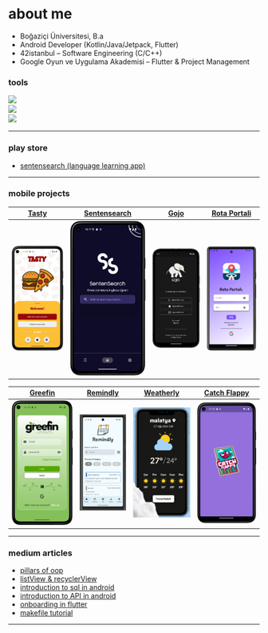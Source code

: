 
# about me

* Boğaziçi Üniversitesi, B.a
* Android Developer (Kotlin/Java/Jetpack, Flutter)
* 42istanbul – Software Engineering (C/C++)
* Google Oyun ve Uygulama Akademisi – Flutter & Project Management

### tools

<img src="https://skillicons.dev/icons?i=kotlin,flutter,java,c,cpp,python" /> <br>
<img src="https://skillicons.dev/icons?i=vscode,androidstudio,idea" /> <br>
<img src="https://skillicons.dev/icons?i=git,firebase,linux,figma" /> <br>

---

### play store

* [sentensearch (language learning app)](https://play.google.com/store/apps/details?id=com.bugrahankaramollaoglu.sentensearch)

---

### mobile projects

| [Tasty](https://github.com/bugrahankaramollaoglu/tasty) | [Sentensearch](https://github.com/bugrahankaramollaoglu/sentensearch) | [Gojo](https://github.com/bugrahankaramollaoglu/gojo) | [Rota Portali](https://github.com/bugrahankaramollaoglu/rota_portali) |
|-----------------|---------------|-------------------|---------------|
| ![Tasty](https://github.com/bugrahankaramollaoglu/bugrahankaramollaoglu/blob/main/readme_files/tasty.png) | ![Sentensearch](https://github.com/bugrahankaramollaoglu/bugrahankaramollaoglu/blob/main/readme_files/sentensearch.png) | ![Gojo](https://github.com/bugrahankaramollaoglu/bugrahankaramollaoglu/blob/main/readme_files/gojo.png) | ![Rota Portali](https://github.com/bugrahankaramollaoglu/bugrahankaramollaoglu/blob/main/readme_files/rota_portali.png) |

| [Greefin](https://github.com/bugrahankaramollaoglu/greefin) | [Remindly](https://github.com/bugrahankaramollaoglu/remindly) | [Weatherly](https://github.com/bugrahankaramollaoglu/weatherly) | [Catch Flappy](https://github.com/bugrahankaramollaoglu/catch_flappy) |
|-------------|------------------|----------------|--------------|
| ![Greefin](https://github.com/bugrahankaramollaoglu/bugrahankaramollaoglu/blob/main/readme_files/greefin.png) | ![Remindly](https://github.com/bugrahankaramollaoglu/bugrahankaramollaoglu/blob/main/readme_files/remindly.png) | ![Weatherly](https://github.com/bugrahankaramollaoglu/bugrahankaramollaoglu/blob/main/readme_files/weatherly.png) | ![Catch Flappy](https://github.com/bugrahankaramollaoglu/bugrahankaramollaoglu/blob/main/readme_files/catch_flappy.png) |

---

### medium articles

* [pillars of oop](https://medium.com/@bugrakaramollaoglu/pillars-of-oop-ed42fb6d29e8)
* [listView & recyclerView](https://medium.com/@bugrakaramollaoglu/listview-and-recyclerview-android-78e4d38b23c6)
* [introduction to sql in android](https://medium.com/@bugrahankaramollaoglu/sqlite-nedir-nas%C4%B1l-kullan%C4%B1l%C4%B1r-c0a766e0519e)
* [introduction to API in android](https://medium.com/@bugrahankaramollaoglu/%C3%BCcretsiz-api-kaynaklar%C4%B1-nas%C4%B1l-kullan%C4%B1l%C4%B1r-hava-durumu-68036a06d3e2)
* [onboarding in flutter](https://medium.com/@bugrahankaramollaoglu/how-to-implement-onboarding-in-flutter-a334386dfb9b)
* [makefile tutorial](https://medium.com/@bugrakaramollaoglu/makefile-tutorial-e95b25078633)

---

